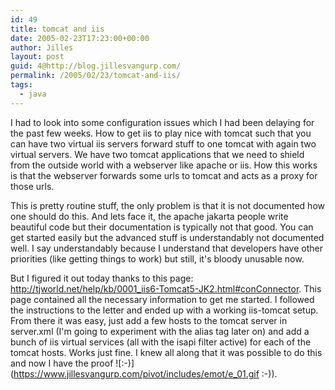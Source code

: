 ```yaml
---
id: 49
title: tomcat and iis
date: 2005-02-23T17:23:00+00:00
author: Jilles
layout: post
guid: 4@http://blog.jillesvangurp.com/
permalink: /2005/02/23/tomcat-and-iis/
tags:
  - java
---
```

 I had to look into some configuration issues which I had been delaying for the past few weeks. How to get iis to play nice with tomcat such that you can have two virtual iis servers forward stuff to one tomcat with again two virtual servers. 
We have two tomcat applications that we need to shield from the outside world with a webserver like apache or iis. How this works is that the webserver forwards some urls to tomcat and acts as a proxy for those urls. 

This is pretty routine stuff, the only problem is that it is not documented how one should do this. And lets face it, the apache jakarta people write beautiful code but their documentation is typically not that good. You can get started easily but the advanced stuff is understandably not documented well. I say understandably because I understand that developers have other priorities (like getting things to work) but still, it's bloody unusable now.

But I figured it out today thanks to this page: http://tjworld.net/help/kb/0001_iis6-Tomcat5-JK2.html#conConnector. This page contained all the necessary information to get me started. I followed the instructions to the letter and ended up with a working iis-tomcat setup. From there it was easy, just add a few hosts to the tomcat server in server.xml (I'm going to experiment with the alias tag later on) and add a bunch of iis virtual services (all with the isapi filter active) for each of the tomcat hosts. Works just fine. I knew all along that it was possible to do this and now I have the proof ![:-)](https://www.jillesvangurp.com/pivot/includes/emot/e_01.gif :-)). 